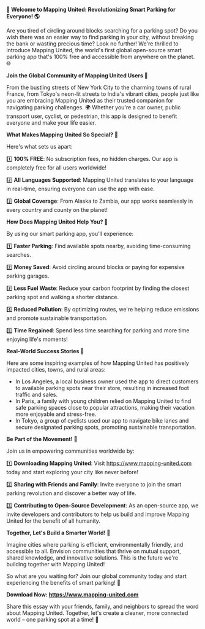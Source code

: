 **🚀 Welcome to Mapping United: Revolutionizing Smart Parking for Everyone! 🌎**

Are you tired of circling around blocks searching for a parking spot? Do you wish there was an easier way to find parking in your city, without breaking the bank or wasting precious time? Look no further! We're thrilled to introduce Mapping United, the world's first global open-source smart parking app that's 100% free and accessible from anywhere on the planet. 🌐

**Join the Global Community of Mapping United Users 💬**

From the bustling streets of New York City to the charming towns of rural France, from Tokyo's neon-lit streets to India's vibrant cities, people just like you are embracing Mapping United as their trusted companion for navigating parking challenges. 🌍 Whether you're a car owner, public transport user, cyclist, or pedestrian, this app is designed to benefit everyone and make your life easier.

**What Makes Mapping United So Special? 🤔**

Here's what sets us apart:

1️⃣ **100% FREE**: No subscription fees, no hidden charges. Our app is completely free for all users worldwide!

2️⃣ **All Languages Supported**: Mapping United translates to your language in real-time, ensuring everyone can use the app with ease.

3️⃣ **Global Coverage**: From Alaska to Zambia, our app works seamlessly in every country and county on the planet!

**How Does Mapping United Help You? 🤔**

By using our smart parking app, you'll experience:

1️⃣ **Faster Parking**: Find available spots nearby, avoiding time-consuming searches.

2️⃣ **Money Saved**: Avoid circling around blocks or paying for expensive parking garages.

3️⃣ **Less Fuel Waste**: Reduce your carbon footprint by finding the closest parking spot and walking a shorter distance.

4️⃣ **Reduced Pollution**: By optimizing routes, we're helping reduce emissions and promote sustainable transportation.

5️⃣ **Time Regained**: Spend less time searching for parking and more time enjoying life's moments!

**Real-World Success Stories 🌟**

Here are some inspiring examples of how Mapping United has positively impacted cities, towns, and rural areas:

* In Los Angeles, a local business owner used the app to direct customers to available parking spots near their store, resulting in increased foot traffic and sales.
* In Paris, a family with young children relied on Mapping United to find safe parking spaces close to popular attractions, making their vacation more enjoyable and stress-free.
* In Tokyo, a group of cyclists used our app to navigate bike lanes and secure designated parking spots, promoting sustainable transportation.

**Be Part of the Movement! 🌈**

Join us in empowering communities worldwide by:

1️⃣ **Downloading Mapping United**: Visit https://www.mapping-united.com today and start exploring your city like never before!

2️⃣ **Sharing with Friends and Family**: Invite everyone to join the smart parking revolution and discover a better way of life.

3️⃣ **Contributing to Open-Source Development**: As an open-source app, we invite developers and contributors to help us build and improve Mapping United for the benefit of all humanity.

**Together, Let's Build a Smarter World! 🌟**

Imagine cities where parking is efficient, environmentally friendly, and accessible to all. Envision communities that thrive on mutual support, shared knowledge, and innovative solutions. This is the future we're building together with Mapping United!

So what are you waiting for? Join our global community today and start experiencing the benefits of smart parking! 🚀

**Download Now: https://www.mapping-united.com**

Share this essay with your friends, family, and neighbors to spread the word about Mapping United. Together, let's create a cleaner, more connected world – one parking spot at a time! 💖